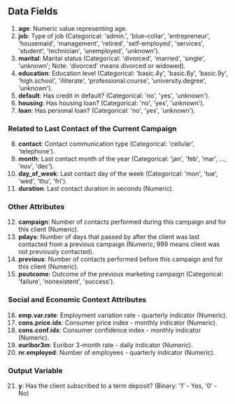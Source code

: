 ## Data Fields

1. **age**: Numeric value representing age.
2. **job**: Type of job (Categorical: 'admin.', 'blue-collar', 'entrepreneur', 'housemaid', 'management', 'retired', 'self-employed', 'services', 'student', 'technician', 'unemployed', 'unknown').
3. **marital**: Marital status (Categorical: 'divorced', 'married', 'single', 'unknown'; Note: 'divorced' means divorced or widowed).
4. **education**: Education level (Categorical: 'basic.4y', 'basic.6y', 'basic.9y', 'high.school', 'illiterate', 'professional.course', 'university.degree', 'unknown').
5. **default**: Has credit in default? (Categorical: 'no', 'yes', 'unknown').
6. **housing**: Has housing loan? (Categorical: 'no', 'yes', 'unknown').
7. **loan**: Has personal loan? (Categorical: 'no', 'yes', 'unknown').

### Related to Last Contact of the Current Campaign

8. **contact**: Contact communication type (Categorical: 'cellular', 'telephone').
9. **month**: Last contact month of the year (Categorical: 'jan', 'feb', 'mar', ..., 'nov', 'dec').
10. **day_of_week**: Last contact day of the week (Categorical: 'mon', 'tue', 'wed', 'thu', 'fri').
11. **duration**: Last contact duration in seconds (Numeric).

### Other Attributes

12. **campaign**: Number of contacts performed during this campaign and for this client (Numeric).
13. **pdays**: Number of days that passed by after the client was last contacted from a previous campaign (Numeric; 999 means client was not previously contacted).
14. **previous**: Number of contacts performed before this campaign and for this client (Numeric).
15. **poutcome**: Outcome of the previous marketing campaign (Categorical: 'failure', 'nonexistent', 'success').

### Social and Economic Context Attributes

16. **emp.var.rate**: Employment variation rate - quarterly indicator (Numeric).
17. **cons.price.idx**: Consumer price index - monthly indicator (Numeric).
18. **cons.conf.idx**: Consumer confidence index - monthly indicator (Numeric).
19. **euribor3m**: Euribor 3-month rate - daily indicator (Numeric).
20. **nr.employed**: Number of employees - quarterly indicator (Numeric).

### Output Variable

21. **y**: Has the client subscribed to a term deposit? (Binary: '1' - Yes, '0' - No)

